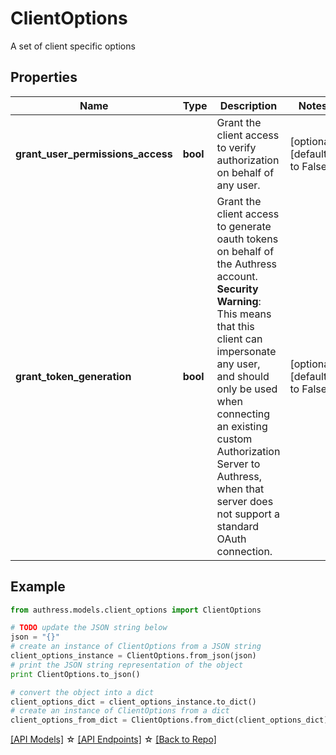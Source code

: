 # ClientOptions

A set of client specific options

## Properties
Name | Type | Description | Notes
------------ | ------------- | ------------- | -------------
**grant_user_permissions_access** | **bool** | Grant the client access to verify authorization on behalf of any user. | [optional] [default to False]
**grant_token_generation** | **bool** | Grant the client access to generate oauth tokens on behalf of the Authress account. **Security Warning**: This means that this client can impersonate any user, and should only be used when connecting an existing custom Authorization Server to Authress, when that server does not support a standard OAuth connection. | [optional] [default to False]

## Example

```python
from authress.models.client_options import ClientOptions

# TODO update the JSON string below
json = "{}"
# create an instance of ClientOptions from a JSON string
client_options_instance = ClientOptions.from_json(json)
# print the JSON string representation of the object
print ClientOptions.to_json()

# convert the object into a dict
client_options_dict = client_options_instance.to_dict()
# create an instance of ClientOptions from a dict
client_options_from_dict = ClientOptions.from_dict(client_options_dict)
```
[[API Models]](./README.md#documentation-for-models) ☆ [[API Endpoints]](./README.md#documentation-for-api-endpoints) ☆ [[Back to Repo]](../README.md)


